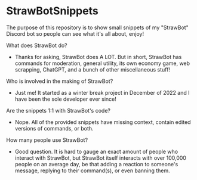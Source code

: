 # StrawBotSnippets
The purpose of this repository is to show small snippets of my "StrawBot" Discord bot so people can see what it's all about, enjoy!

What does StrawBot do?

- Thanks for asking, StrawBot does A LOT. But in short, StrawBot has commands for moderation, general utility, its own economy game, web scrapping, ChatGPT, and a bunch of other miscellaneous stuff!

Who is involved in the making of StrawBot?

- Just me! It started as a winter break project in December of 2022 and I have been the sole developer ever since!

Are the snippets 1:1 with StrawBot's code?

- Nope. All of the provided snippets have missing context, contain edited versions of commands, or both.

How many people use StrawBot?
- Good question. It is hard to gauge an exact amount of people who interact with StrawBot, but StrawBot itself interacts with over 100,000 people on an average day, be that adding a reaction to someone's message, replying to their command(s), or even banning them. 
